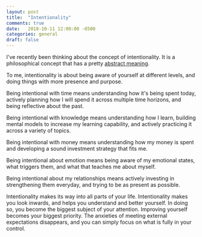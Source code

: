 ```yaml
---
layout: post
title:  "Intentionality"
comments: true
date:   2018-10-11 12:00:00 -0500
categories: general
draft: false
---
```


I've recently been thinking about the concept of intentionality. It is a philosophical concept that has a pretty [abstract meaning](https://www.iep.utm.edu/huss-int/). 

To me, intentionality is about being aware of yourself at different levels, and doing things with more presence and purpose.

Being intentional with time means understanding how it's being spent today, actively planning how I will spend it across multiple time horizons, and being reflective about the past.

Being intentional with knowledge means understanding how I learn, building mental models to increase my learning capability, and actively practicing it across a variety of topics.

Being intentional with money means understanding how my money is spent and developing a sound investment strategy that fits me. 

Being intentional about emotion means being aware of my emotional states, what triggers them, and what that teaches me about myself.

Being intentional about my relationships means actively investing in strengthening them everyday, and trying to be as present as possible.

Intentionality makes its way into all parts of your life. Intentionality makes you look inwards, and helps you understand and better yourself. In doing so, you become the biggest subject of your attention. Improving yourself becomes your biggest priority. The anxieties of meeting external expectations disappears, and you can simply focus on what is fully in your control.